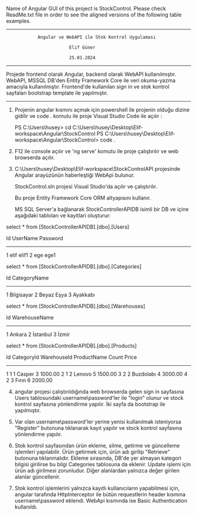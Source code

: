 Name of Angular GUI of this project is StockControl.
Please check ReadMe.txt file in order to see the aligned versions of the following table examples.

---------------------------------------------------------------------
		        Angular ve WebAPI ile Stok Kontrol Uygulaması			
					
							Elif Güner
							
							25.01.2024
---------------------------------------------------------------------					

Projede frontend olarak Angular, backend olarak WebAPI kullanılmıştır.
WebAPI, MSSQL DB'den Entity Framework Core ile veri okuma-yazma amacıyla kullanılmıştır.
Frontend'de kullanılan sign in ve stok kontrol sayfaları bootstrap template ile yapılmıştır.


---------------------------------------------------------------------

1. Projenin angular kısmını açmak için powershell ile projenin olduğu dizine gidilir
   ve code . komutu ile proje Visual Studio Code ile açılır :

	PS C:\Users\husey> cd C:\Users\husey\Desktop\Elif-workspace\Angular\StockControl
	PS C:\Users\husey\Desktop\Elif-workspace\Angular\StockControl> code .

2. F12 ile console açılır ve 'ng serve' komutu ile proje çalıştırılır ve web browserda açılır.
	
3. C:\Users\husey\Desktop\Elif-workspace\StockControlAPI projesinde Angular arayüzünün
   haberleştiği WebApi bulunur.
   
   StockControl.sln projesi Visual Studio'da açılır ve çalıştırılır.
   
   Bu proje Entity Framework Core ORM altyapısını kullanır.
   
   MS SQL Server'a bağlanarak StockControllerAPIDB isimli bir DB ve içine aşağıdaki tabloları ve kayitlari oluşturur:
   
 select * from [StockControllerAPIDB].[dbo].[Users]
 
Id          UserName      Password
----------- ------------- ----------
1           elif          elif1
2           ege           ege1

 select * from [StockControllerAPIDB].[dbo].[Categories]

Id          CategoryName
----------- --------------
1           Bilgisayar
2           Beyaz Eşya
3           Ayakkabı

 select * from [StockControllerAPIDB].[dbo].[Warehouses]

Id          WarehouseName
----------- ---------------
1           Ankara
2           İstanbul
3           İzmir

 select * from [StockControllerAPIDB].[dbo].[Products]

Id          CategoryId  WarehouseId ProductName   Count       Price
----------- ----------- ----------- ------------- ----------- ---------
1           1           1           Casper        3           1000.00
2           1           2           Lenovo        5           1500.00
3           2           2           Buzdolabı     4           3000.00
4           2           3           Fırın         6           2000.00

   
4. angular projesi çalıştırıldığında web browserda gelen sign in sayfasına Users tablosundaki
   username\password'ler ile "login" olunur ve stock kontrol sayfasına yönlendirme yapılır.
   İki sayfa da bootstrap ile yapılmıştır.

5. Var olan username\password'ler yerine yenisi kullanılmak isteniyorsa "Register" butonuna 
   tıklanarak kayıt yapılır ve stock kontrol sayfasına yönlendirme yapılır.

6. Stok kontrol sayfasından ürün ekleme, silme, getirme ve güncelleme işlemleri yapılabilir.
   Ürün getirmek için, ürün adı girilip "Retrieve"  butonuna tıklanmalıdır.
   Ekleme sırasında, DB'de yer almayan kategori bilgisi girilirse bu bilgi Categories tablosuna 
   da eklenir.
   Update işlemi için ürün adı girilmesi zorunludur. Diğer alanlardan yalnızca değer girilen 
   alanlar güncellenir.
   
7. Stok kontrol işlemlerini yalnızca kayıtlı kullanıcıların yapabilmesi için, angular tarafında 
   HttpInterceptor ile bütün requestlerin header kısmına username\password eklendi.
   WebApi kısmında ise Basic Authentication kullanıldı.
   
   
